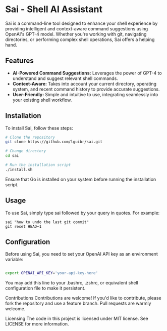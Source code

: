 # Sai - Shell AI Assistant

Sai is a command-line tool designed to enhance your shell experience by providing intelligent and context-aware command suggestions using OpenAI's GPT-4 model. Whether you're working with git, navigating directories, or performing complex shell operations, Sai offers a helping hand.

## Features

- **AI-Powered Command Suggestions:** Leverages the power of GPT-4 to understand and suggest relevant shell commands.
- **Context-Aware:** Takes into account your current directory, operating system, and recent command history to provide accurate suggestions.
- **User-Friendly:** Simple and intuitive to use, integrating seamlessly into your existing shell workflow.

## Installation

To install Sai, follow these steps:

```bash
# Clone the repository
git clone https://github.com/lguibr/sai.git

# Change directory
cd sai

# Run the installation script
./install.sh
```

Ensure that Go is installed on your system before running the installation script.

## Usage

To use Sai, simply type sai followed by your query in quotes. For example:

```
sai "how to undo the last git commit"
git reset HEAD~1
```

## Configuration

Before using Sai, you need to set your OpenAI API key as an environment variable:

```bash

export OPENAI_API_KEY='your-api-key-here'
```

You may add this line to your .bashrc, .zshrc, or equivalent shell configuration file to make it persistent.

Contributions
Contributions are welcome! If you'd like to contribute, please fork the repository and use a feature branch. Pull requests are warmly welcome.

Licensing
The code in this project is licensed under MIT license. See LICENSE for more information.
